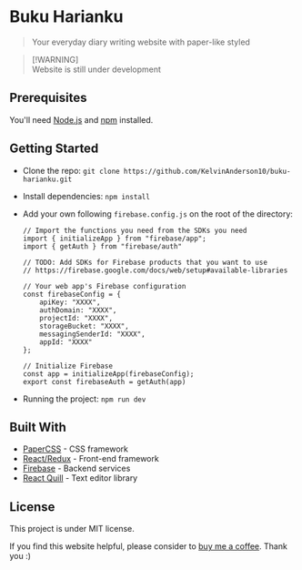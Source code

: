 # Buku Harianku

> Your everyday diary writing website with paper-like styled

> [!WARNING]<br>Website is still under development

## Prerequisites

You'll need [Node.js](https://nodejs.org/en/) and [npm](https://www.npmjs.com/) installed.

## Getting Started

- Clone the repo: `git clone https://github.com/KelvinAnderson10/buku-harianku.git`
- Install dependencies: `npm install`
- Add your own following `firebase.config.js` on the root of the directory:

  ```
  // Import the functions you need from the SDKs you need
  import { initializeApp } from "firebase/app";
  import { getAuth } from "firebase/auth"

  // TODO: Add SDKs for Firebase products that you want to use
  // https://firebase.google.com/docs/web/setup#available-libraries

  // Your web app's Firebase configuration
  const firebaseConfig = {
      apiKey: "XXXX",
      authDomain: "XXXX",
      projectId: "XXXX",
      storageBucket: "XXXX",
      messagingSenderId: "XXXX",
      appId: "XXXX"
  };

  // Initialize Firebase
  const app = initializeApp(firebaseConfig);
  export const firebaseAuth = getAuth(app)
  ```
- Running the project: `npm run dev`

## Built With

- [PaperCSS](https://github.com/papercss/papercss) - CSS framework
- [React/Redux](https://github.com/facebook/react) - Front-end framework
- [Firebase](https://firebase.google.com) - Backend services
- [React Quill](https://github.com/zenoamaro/react-quill) - Text editor library

## License
This project is under MIT license.

If you find this website helpful, please consider to [buy me a coffee](https://www.buymeacoffee.com/kelvinanderson). Thank you :)
